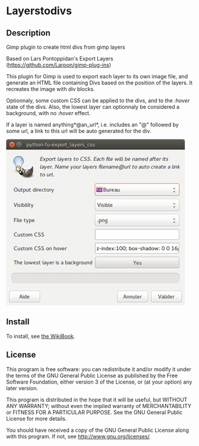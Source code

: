 # Layerstodivs

## Description

Gimp plugin to create html divs from gimp layers

Based on Lars Pontoppidan's Export Layers (https://github.com/Larpon/gimp-plug-ins)

This plugin for Gimp is used to export each layer to its own image file, and generate an HTML file 
containing Divs based on the position of the layers. It recreates the image with div blocks.

Optionnaly, some custom CSS can be applied to the divs, and to the *:hover* state of the divs. Also, the lowest layer can optionnaly be considered a background, with no *:hover* effect.

If a layer is named anything*@an_url*, i.e. includes an "@" followed by some url, a link to this url will be auto generated for the div.

![Screenshot](screenshot.png)

## Install

To install, see [the WikiBook](https://en.wikibooks.org/wiki/GIMP/Installing_Plugins#Copying_the_plugin_to_the_GIMP_plugin_directory). 

## License

 This program is free software: you can redistribute it and/or modify
 it under the terms of the GNU General Public License as published by
 the Free Software Foundation, either version 3 of the License, or
 (at your option) any later version.

 This program is distributed in the hope that it will be useful,
 but WITHOUT ANY WARRANTY; without even the implied warranty of
 MERCHANTABILITY or FITNESS FOR A PARTICULAR PURPOSE.  See the
 GNU General Public License for more details.

 You should have received a copy of the GNU General Public License
 along with this program.  If not, see <http://www.gnu.org/licenses/>.
